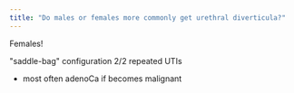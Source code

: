 ```yaml
---
title: "Do males or females more commonly get urethral diverticula?"
---
```

Females!

&quot;saddle-bag&quot; configuration 2/2 repeated UTIs

- most often adenoCa if becomes malignant

